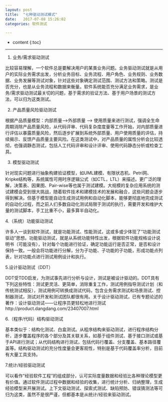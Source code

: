 ```yaml
---
layout: post
title:  "七种驱动测试模式"
date:   2017-07-08 15:26:02
categories: 软件测试

---
```


* content
{:toc}


---

1. 业务/需求驱动测试

比较容易理解，一个软件总是要解决用户的某类业务问题。业务驱动测试就是从用户的实际业务需求出发，分析业务目标、业务流程、用户角色、业务规则、业务数据、业务发展等测试对象，针对这些对象确定测试范围、测试方法和策略。测试是否充分，也是从业务流程和数据来衡量。软件系统能否充分满足业务需求，是业务/需求驱动测试最关切的问题，基于需求的验证方法、基于用户场景的测试方法，可以归为这类测试。


2. 产品质量风险驱动测试

根据产品质量模型：内部质量-->外部质量 --> 使用质量来进行测试，强调全生命周期消除产品质量风险，从代码评审、代码复杂度度量等工作开始，对内部质量进行评估以暴露质量风险，然后逐步扩展到系统外部质量、用户使用质量的评估，持续揭示、反馈产品质量主要风险。在这类测试中，对产品质量的属性分析会比较透彻，也强调静态测试，包括人工代码评审和设计评审、使用代码静态分析或检查工具。

3. 模型驱动测试

针对现实问题进行抽象构建验证模型，如UML建模、有限状态机、Petri网、Kripke结构等，系统属性可用时序逻辑公式（如CTL，LTL）来描述。更广泛的理解，决策表、因果图、Pair-wise等也属于测试建模。大规模的复杂应用系统的测试建模会受到很大挑战，随着软件技术和建模技术的发展和融合，这些问题会逐步得到解决。但基于模型能自动生成测试用例和自动化脚本，能够更彻底地完成测试的自动化过程，而之前人们多数自动化测试局限于测试的执行，需要开发和维护大量的测试脚本，手工比重不小，最多算半自动化。

4.（系统）功能驱动测试

许多人一谈到软件测试，就是功能测试、性能测试，这或多或少体现了“功能测试驱动”思想。功能驱动测试，就是从系统功能特性出发，根据软件功能规格设计说明书（可能没有），针对每个功能进行验证，确定功能运行是否正常，是否和设计保持一致。一般会将功能进行分解，分为子功能、子功能的子功能，形成功能点列表，针对功能点进行测试用例设计和执行。

5.设计驱动测试（DDT）

DDT受TDD启发，为测试事先进行分析与设计，测试是被设计驱动的。DDT具有下列这些特性：测试更灵活、更简单，消除重复工作，测试用例指导测试计划（和传统测试相反），测试用例可转换成测试代码，包含业务需求测试和场景测试、控制器测试，测试对开发和测试团队都很有用。关于设计驱动测试，已有专题论述的著作：设计驱动测试——让程序员更轻松地进行测试http://product.dangdang.com/23407007.html

6.（程序/代码）结构驱动测试

基本类似于：结构化测试、白盒测试。从程序结构来驱动测试，进行程序结构分析，逐步覆盖程序的各个部分及其关联关系，如基于组件测试、基于接口测试或基于API进行测试；从代码结构进行测试，包括代码行覆盖、分支覆盖、基本路径覆盖等。结构驱动测试的充分性度量会更客观性，特别是基于代码覆盖率分析，目前有大量工具支持。

7.统计/经验驱动测试

可以看作“经验软件工程”的组成部分，认可实际度量数据和经验比各种理论模型更有价值。通过软件测试过程中数据和经验的收集，进行统计分析、归纳整理，生成经验模型来开展测试。上下文驱动测试、探索式测试、缺陷预防、错误猜测法等可归为这类，虽然不是很严谨，但都基本是从统计/经验来驱动测试。

 